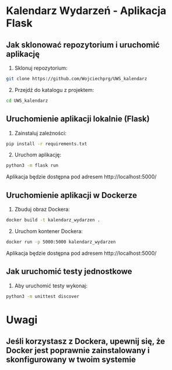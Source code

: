 Kalendarz Wydarzeń - Aplikacja Flask
====================================
Jak sklonować repozytorium i uruchomić aplikację
-----------------------------------------------
1. Sklonuj repozytorium:
```bash
git clone https://github.com/Wojciechprg/UWS_kalendarz
```
2. Przejdź do katalogu z projektem:
```bash
cd UWS_kalendarz
```
Uruchomienie aplikacji lokalnie (Flask)
---------------------------------------
1. Zainstaluj zależności:
```bash
pip install -r requirements.txt
```
2. Uruchom aplikację:
```bash
python3 -m flask run
```
Aplikacja będzie dostępna pod adresem http://localhost:5000/

Uruchomienie aplikacji w Dockerze
--------------------------------
1. Zbuduj obraz Dockera:
```bash
docker build -t kalendarz_wydarzen .
```
2. Uruchom kontener Dockera:
```bash
docker run -p 5000:5000 kalendarz_wydarzen
```
Aplikacja będzie dostępna pod adresem http://localhost:5000/

Jak uruchomić testy jednostkowe
-------------------------------
1. Aby uruchomić testy wykonaj:
```bash
python3 -m unittest discover
```
Uwagi
====
Jeśli korzystasz z Dockera, upewnij się, że Docker jest poprawnie zainstalowany i skonfigurowany w twoim systemie
---------------------------------------------------------------------------------------------------------------